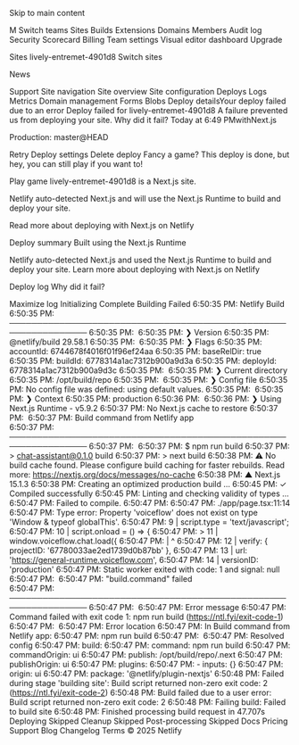 
Skip to main content


M
Switch teams
Sites
Builds
Extensions
Domains
Members
Audit log
Security Scorecard
Billing
Team settings
Visual editor dashboard
Upgrade


Sites
lively-entremet-4901d8
Switch sites

News












































































Support
Site navigation
Site overview
Site configuration
Deploys
Logs
Metrics
Domain management
Forms
Blobs
Deploy detailsYour deploy failed due to an error
Deploy failed for lively-entremet-4901d8
A failure prevented us from deploying your site.
Why did it fail?
Today at 6:49 PMwithNext.js

Production: master@HEAD

Retry
Deploy settings
Delete deploy
Fancy a game?
This deploy is done, but hey, you can still play if you want to!

Play game
lively-entremet-4901d8 is a Next.js site.

Netlify auto-detected Next.js and will use the Next.js Runtime to build and deploy your site.

Read more about deploying with Next.js on Netlify

Deploy summary
Built using the Next.js Runtime

Netlify auto-detected Next.js and used the Next.js Runtime to build and deploy your site. Learn more about deploying with Next.js on Netlify

Deploy log
Why did it fail?




Maximize log
Initializing
Complete
Building
Failed
6:50:35 PM: Netlify Build                                                 
6:50:35 PM: ────────────────────────────────────────────────────────────────
6:50:35 PM: ​
6:50:35 PM: ❯ Version
6:50:35 PM:   @netlify/build 29.58.1
6:50:35 PM: ​
6:50:35 PM: ❯ Flags
6:50:35 PM:   accountId: 6744678f4016f01f96ef24aa
6:50:35 PM:   baseRelDir: true
6:50:35 PM:   buildId: 6778314a1ac7312b900a9d3a
6:50:35 PM:   deployId: 6778314a1ac7312b900a9d3c
6:50:35 PM: ​
6:50:35 PM: ❯ Current directory
6:50:35 PM:   /opt/build/repo
6:50:35 PM: ​
6:50:35 PM: ❯ Config file
6:50:35 PM:   No config file was defined: using default values.
6:50:35 PM: ​
6:50:35 PM: ❯ Context
6:50:35 PM:   production
6:50:36 PM: ​
6:50:36 PM: ❯ Using Next.js Runtime - v5.9.2
6:50:37 PM: No Next.js cache to restore
6:50:37 PM: ​
6:50:37 PM: Build command from Netlify app                                
6:50:37 PM: ────────────────────────────────────────────────────────────────
6:50:37 PM: ​
6:50:37 PM: $ npm run build
6:50:37 PM: > chat-assistant@0.1.0 build
6:50:37 PM: > next build
6:50:38 PM: ⚠ No build cache found. Please configure build caching for faster rebuilds. Read more: https://nextjs.org/docs/messages/no-cache
6:50:38 PM:    ▲ Next.js 15.1.3
6:50:38 PM:    Creating an optimized production build ...
6:50:45 PM:  ✓ Compiled successfully
6:50:45 PM:    Linting and checking validity of types ...
6:50:47 PM: Failed to compile.
6:50:47 PM: 
6:50:47 PM: ./app/page.tsx:11:14
6:50:47 PM: Type error: Property 'voiceflow' does not exist on type 'Window & typeof globalThis'.
6:50:47 PM:    9 |     script.type = 'text/javascript';
6:50:47 PM:   10 |     script.onload = () => {
6:50:47 PM: > 11 |       window.voiceflow.chat.load({
6:50:47 PM:      |              ^
6:50:47 PM:   12 |         verify: { projectID: '67780033ae2ed1739d0b87bb' },
6:50:47 PM:   13 |         url: 'https://general-runtime.voiceflow.com',
6:50:47 PM:   14 |         versionID: 'production'
6:50:47 PM: Static worker exited with code: 1 and signal: null
6:50:47 PM: ​
6:50:47 PM: "build.command" failed                                        
6:50:47 PM: ────────────────────────────────────────────────────────────────
6:50:47 PM: ​
6:50:47 PM:   Error message
6:50:47 PM:   Command failed with exit code 1: npm run build (https://ntl.fyi/exit-code-1)
6:50:47 PM: ​
6:50:47 PM:   Error location
6:50:47 PM:   In Build command from Netlify app:
6:50:47 PM:   npm run build
6:50:47 PM: ​
6:50:47 PM:   Resolved config
6:50:47 PM:   build:
6:50:47 PM:     command: npm run build
6:50:47 PM:     commandOrigin: ui
6:50:47 PM:     publish: /opt/build/repo/.next
6:50:47 PM:     publishOrigin: ui
6:50:47 PM:   plugins:
6:50:47 PM:     - inputs: {}
6:50:47 PM:       origin: ui
6:50:47 PM:       package: '@netlify/plugin-nextjs'
6:50:48 PM: Failed during stage 'building site': Build script returned non-zero exit code: 2 (https://ntl.fyi/exit-code-2)
6:50:48 PM: Build failed due to a user error: Build script returned non-zero exit code: 2
6:50:48 PM: Failing build: Failed to build site
6:50:48 PM: Finished processing build request in 47.707s
Deploying
Skipped
Cleanup
Skipped
Post-processing
Skipped
Docs
Pricing
Support
Blog
Changelog
Terms
© 2025 Netlify


